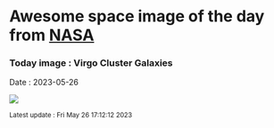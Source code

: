 
# Awesome space image of the day from [NASA](https://api.nasa.gov/)

### Today image : Virgo Cluster Galaxies
Date : 2023-05-26

![](https://apod.nasa.gov/apod/image/2305/virgoCL1024.jpg)

<small>Latest update : Fri May 26 17:12:12 2023</small>
        